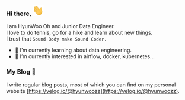 ### Hi there, <img src="https://raw.githubusercontent.com/ABSphreak/ABSphreak/master/gifs/Hi.gif" width="30px"></h2>

 I am HyunWoo Oh and  Junior Data Engineer.   
 I love to do tennis, go for a hike and learn about new things.  
 I trust that `Sound Body make Sound Coder.`


- 🌱 I’m currently learning about data engineering.
- 🤔 I’m currently interested in airflow, docker, kubernetes...


### My Blog 🌱

I write regular blog posts, most of which you can find on my personal website [https://velog.io/@hyunwoozz](https://velog.io/@hyunwoozz).

<!--
**HyunWooZZ/HyunWooZZ** is a ✨ _special_ ✨ repository because its `README.md` (this file) appears on your GitHub profile.

Here are some ideas to get you started:

- 🔭 I’m currently working on ...
- 🌱 I’m currently learning ...
- 👯 I’m looking to collaborate on ...
- 🤔 I’m looking for help with ...
- 💬 Ask me about ...
- 📫 How to reach me: ...
- 😄 Pronouns: ...
- ⚡ Fun fact: ...
-->
